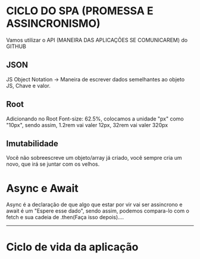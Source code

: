 # CICLO DO SPA (PROMESSA E ASSINCRONISMO)
Vamos utilizar o API (MANEIRA DAS APLICAÇÕES SE COMUNICAREM) do GITHUB 

## JSON 
JS Object Notation -> Maneira de escrever dados semelhantes ao objeto JS, Chave e valor.  

## Root 
Adicionando no Root 
Font-size: 62.5%, colocamos a unidade "px" como "10px", sendo assim, 1.2rem vai valer 12px, 32rem vai valer 
320px

## Imutabilidade
Você não sobreescreve um objeto/array já criado, você sempre cria um novo, que irá se juntar com os velhos.

# Async e Await
Async é a declaração de que algo que estar por vir vai ser assincrono e await é um "Espere esse dado", sendo assim, podemos compara-lo com o fetch e sua cadeia de .then(Faça isso depois)....


-----

# Ciclo de vida da aplicação 

